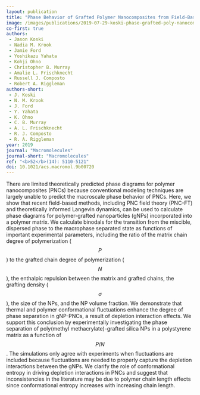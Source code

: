 ```yaml
---
layout: publication
title: "Phase Behavior of Grafted Polymer Nanocomposites from Field-Based Simulations"
image: /images/publications/2019-07-29-koski-phase-grafted-poly-nanocomposite.jpeg
co-first: true
authors:
 - Jason Koski
 - Nadia M. Krook
 - Jamie Ford
 - Yoshikazu Yahata
 - Kohji Ohno
 - Christopher B. Murray
 - Amalie L. Frischknecht
 - Russell J. Composto
 - Robert A. Riggleman
authors-short:
 - J. Koski
 - N. M. Krook
 - J. Ford
 - Y. Yahata
 - K. Ohno
 - C. B. Murray
 - A. L. Frischknecht
 - R. J. Composto
 - R. A. Riggleman
year: 2019
journal: "Macromolecules"
journal-short: "Macromolecules"
ref: "<b>52</b>(14): 5110-5121"
doi: 10.1021/acs.macromol.9b00720
---
```


There are limited theoretically predicted phase diagrams for polymer nanocomposites (PNCs) because conventional modeling techniques are largely unable to predict the macroscale phase behavior of PNCs. Here, we show that recent field-based methods, including PNC field theory (PNC-FT) and theoretically informed Langevin dynamics, can be used to calculate phase diagrams for polymer-grafted nanoparticles (gNPs) incorporated into a polymer matrix. We calculate binodals for the transition from the miscible, dispersed phase to the macrophase separated state as functions of important experimental parameters, including the ratio of the matrix chain degree of polymerization ( $$ P $$ ) to the grafted chain degree of polymerization ( $$ N $$ ), the enthalpic repulsion between the matrix and grafted chains, the grafting density ( $$ σ $$ ), the size of the NPs, and the NP volume fraction. We demonstrate that thermal and polymer conformational fluctuations enhance the degree of phase separation in gNP-PNCs, a result of depletion interaction effects. We support this conclusion by experimentally investigating the phase separation of poly(methyl methacrylate)-grafted silica NPs in a polystyrene matrix as a function of $$ P/N $$. The simulations only agree with experiments when fluctuations are included because fluctuations are needed to properly capture the depletion interactions between the gNPs. We clarify the role of conformational entropy in driving depletion interactions in PNCs and suggest that inconsistencies in the literature may be due to polymer chain length effects since conformational entropy increases with increasing chain length.
